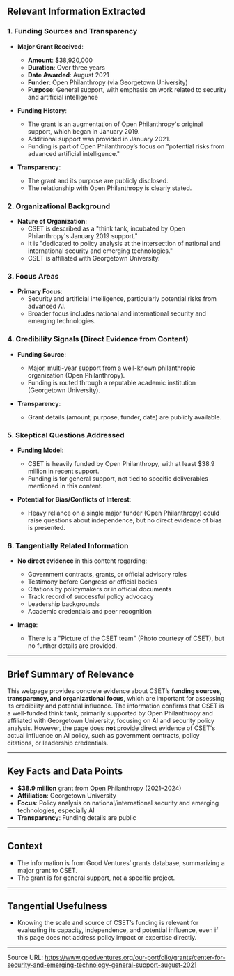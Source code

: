 ## Relevant Information Extracted

### 1. Funding Sources and Transparency

- **Major Grant Received**:  
  - **Amount**: $38,920,000  
  - **Duration**: Over three years  
  - **Date Awarded**: August 2021  
  - **Funder**: Open Philanthropy (via Georgetown University)
  - **Purpose**: General support, with emphasis on work related to security and artificial intelligence

- **Funding History**:  
  - The grant is an augmentation of Open Philanthropy's original support, which began in January 2019.
  - Additional support was provided in January 2021.
  - Funding is part of Open Philanthropy’s focus on "potential risks from advanced artificial intelligence."

- **Transparency**:  
  - The grant and its purpose are publicly disclosed.
  - The relationship with Open Philanthropy is clearly stated.

### 2. Organizational Background

- **Nature of Organization**:  
  - CSET is described as a "think tank, incubated by Open Philanthropy's January 2019 support."
  - It is "dedicated to policy analysis at the intersection of national and international security and emerging technologies."
  - CSET is affiliated with Georgetown University.

### 3. Focus Areas

- **Primary Focus**:  
  - Security and artificial intelligence, particularly potential risks from advanced AI.
  - Broader focus includes national and international security and emerging technologies.

### 4. Credibility Signals (Direct Evidence from Content)

- **Funding Source**:  
  - Major, multi-year support from a well-known philanthropic organization (Open Philanthropy).
  - Funding is routed through a reputable academic institution (Georgetown University).

- **Transparency**:  
  - Grant details (amount, purpose, funder, date) are publicly available.

### 5. Skeptical Questions Addressed

- **Funding Model**:  
  - CSET is heavily funded by Open Philanthropy, with at least $38.9 million in recent support.
  - Funding is for general support, not tied to specific deliverables mentioned in this content.

- **Potential for Bias/Conflicts of Interest**:  
  - Heavy reliance on a single major funder (Open Philanthropy) could raise questions about independence, but no direct evidence of bias is presented.

### 6. Tangentially Related Information

- **No direct evidence** in this content regarding:
  - Government contracts, grants, or official advisory roles
  - Testimony before Congress or official bodies
  - Citations by policymakers or in official documents
  - Track record of successful policy advocacy
  - Leadership backgrounds
  - Academic credentials and peer recognition

- **Image**:  
  - There is a "Picture of the CSET team" (Photo courtesy of CSET), but no further details are provided.

---

## Brief Summary of Relevance

This webpage provides concrete evidence about CSET’s **funding sources, transparency, and organizational focus**, which are important for assessing its credibility and potential influence. The information confirms that CSET is a well-funded think tank, primarily supported by Open Philanthropy and affiliated with Georgetown University, focusing on AI and security policy analysis. However, the page does **not** provide direct evidence of CSET's actual influence on AI policy, such as government contracts, policy citations, or leadership credentials.

---

## Key Facts and Data Points

- **$38.9 million** grant from Open Philanthropy (2021–2024)
- **Affiliation**: Georgetown University
- **Focus**: Policy analysis on national/international security and emerging technologies, especially AI
- **Transparency**: Funding details are public

---

## Context

- The information is from Good Ventures’ grants database, summarizing a major grant to CSET.
- The grant is for general support, not a specific project.

---

## Tangential Usefulness

- Knowing the scale and source of CSET’s funding is relevant for evaluating its capacity, independence, and potential influence, even if this page does not address policy impact or expertise directly.

---

Source URL: https://www.goodventures.org/our-portfolio/grants/center-for-security-and-emerging-technology-general-support-august-2021